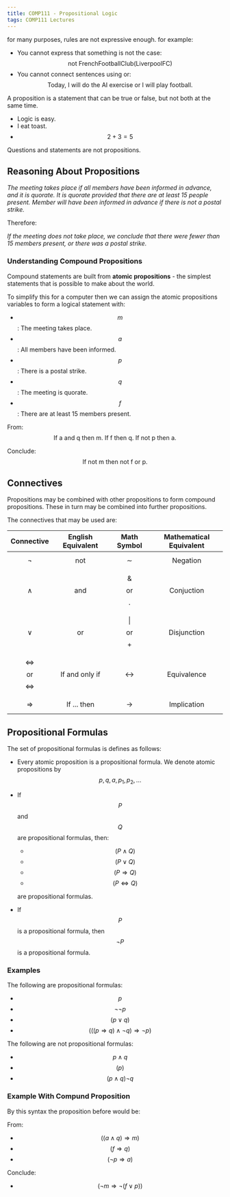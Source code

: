 ```yaml
---
title: COMP111 - Propositional Logic
tags: COMP111 Lectures
---
```

for many purposes, rules are not expressive enough. for example:

* You cannot express that something is not the case:
	$$\text{not FrenchFootballClub(LiverpoolFC)}$$
* You cannot connect sentences using or:  
	$$\text{Today, I will do the AI exercise or I will play football.}$$
	
A proposition is a statement that can be true or false, but not both at the same time.

* Logic is easy.
* I eat toast.
* $$2+3=5$$

Questions and statements are not propositions.

## Reasoning About Propositions

*The meeting takes place if all members have been informed in advance, and it is quorate. It is quorate provided that there are at least 15 people present. Member will have been informed in advance if there is not a postal strike.*

Therefore:

*If the meeting does not take place, we conclude that there were fewer than 15 members present, or there was a postal strike.*

### Understanding Compound Propositions
Compound statements are built from **atomic propositions** - the simplest statements that is possible to make about the world.

To simplify this for a computer then we can assign the atomic propositions variables to form a logical statement with:

* $$m$$: The meeting takes place.
* $$a$$: All members have been informed.
* $$p$$: There is a postal strike.
* $$q$$: The meeting is quorate.
* $$f$$: There are at least 15 members present.

From:
$$\text{If $$a$$ and $$q$$ then $$m$$. If $$f$$ then $$q$$. If not $$p$$ then $$a$$.}$$

Conclude:
$$\text{If not $$m$$ then not $$f$$ or $$p$$.}$$

## Connectives
Propositions may be combined with other propositions to form compound propositions. These in turn may be combined into further propositions.

The connectives that may be used are:

| Connective | English Equivalent | Math Symbol | Mathematical Equivalent |
| :-: | :-: | :-: | :-: |
| $$\neg$$ | not | $$\sim$$ | Negation |
| $$\wedge$$ | and | $$\&$$ or $$.$$ | Conjuction |
| $$\vee$$ | or | $$\vert$$ or $$+$$ | Disjunction |
| $$\iff$$ or $$\Leftrightarrow$$ | If and only if | $$\leftrightarrow$$ | Equivalence |
| $$\Rightarrow$$ | If ... then | $$\rightarrow$$ | Implication |

## Propositional Formulas
The set of propositional formulas is defines as follows:

* Every atomic proposition is a propositional formula. We denote atomic propositions by $$p, q,a, p_1, p_2,\ldots$$
* If $$P$$ and $$Q$$ are propositional formulas, then:
	* $$(P\wedge Q)$$
	* $$(P\vee Q)$$
	* $$(P\Rightarrow Q)$$
	* $$(P\Leftrightarrow Q)$$
	
	are propositional formulas.
* If $$P$$ is a propositional formula, then $$\neg P$$ is a propositional formula.

### Examples
The following are propositional formulas:

* $$p$$
* $$\neg\neg p$$
* $$(p\vee q)$$
* $$(((p\Rightarrow q)\wedge\neg q)\Rightarrow\neg p)$$

The following are not propositional formulas:

* $$p\wedge q$$
* $$(p)$$
* $$(p\wedge q)\neg q$$

### Example With Compund Proposition
By this syntax the proposition before would be:

From:

* $$((a\wedge q) \Rightarrow m)$$
* $$(f \Rightarrow q)$$
* $$(\neg p \Rightarrow a)$$

Conclude:

* $$(\neg m \Rightarrow\neg (f\vee p))$$
